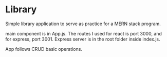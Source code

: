 # Library
Simple library application to serve as practice for a MERN stack program.

main component is in App.js. The routes I used for react is port 3000, and for express, port 3001. Express server is in the root folder inside index.js.

App follows CRUD basic operations.
